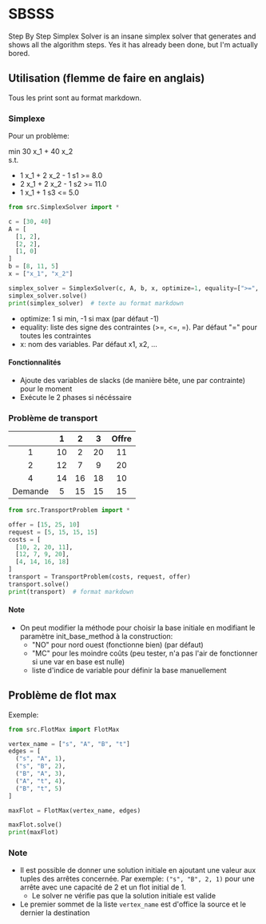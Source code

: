 # SBSSS

Step By Step Simplex Solver is an insane simplex solver that generates and shows all the algorithm steps. Yes it has
already been done, but I'm actually bored.

## Utilisation (flemme de faire en anglais)

Tous les print sont au format markdown.

### Simplexe

Pour un problème:

min 30 x_1 + 40 x_2  
s.t.

* 1 x_1 + 2 x_2 - 1 s1 >= 8.0
* 2 x_1 + 2 x_2 - 1 s2 >= 11.0
* 1 x_1 + 1 s3 <= 5.0

```python
from src.SimplexSolver import *

c = [30, 40]
A = [
  [1, 2],
  [2, 2],
  [1, 0]
]
b = [8, 11, 5]
x = ["x_1", "x_2"]

simplex_solver = SimplexSolver(c, A, b, x, optimize=1, equality=[">=", ">=", "<="])
simplex_solver.solve()
print(simplex_solver)  # texte au format markdown
```

* optimize: 1 si min, -1 si max (par défaut -1)
* equality: liste des signe des contraintes (>=, <=, =). Par défaut "=" pour toutes les contraintes
* x: nom des variables. Par défaut x1, x2, ...

#### Fonctionnalités

* Ajoute des variables de slacks (de manière bête, une par contrainte) pour le moment
* Exécute le 2 phases si nécéssaire

### Problème de transport

| | 1 | 2 | 3| Offre |
|:--: | :--: | :--: | :--: | :--: |
| 1 |10 | 2 | 20 | 11 | 15 |
| 2 |12 | 7 | 9 | 20 | 25 | | 3
|4 |14 | 16 | 18 | 10 |
| Demande | 5 | 15 | 15 | 15 | |

```python
from src.TransportProblem import *

offer = [15, 25, 10]
request = [5, 15, 15, 15]
costs = [
  [10, 2, 20, 11],
  [12, 7, 9, 20],
  [4, 14, 16, 18]
]
transport = TransportProblem(costs, request, offer)
transport.solve()
print(transport)  # format markdown
```

#### Note

* On peut modifier la méthode pour choisir la base initiale en modifiant le paramètre init_base_method à la
  construction:
  * "NO" pour nord ouest (fonctionne bien) (par défaut)
  * "MC" pour les moindre coûts (peu tester, n'a pas l'air de fonctionner si une var en base est nulle)
  * liste d'indice de variable pour définir la base manuellement

## Problème de flot max

Exemple:

```python
from src.FlotMax import FlotMax

vertex_name = ["s", "A", "B", "t"]
edges = [
  ("s", "A", 1),
  ("s", "B", 2),
  ("B", "A", 3),
  ("A", "t", 4),
  ("B", "t", 5)
]

maxFlot = FlotMax(vertex_name, edges)

maxFlot.solve()
print(maxFlot)
```

### Note

* Il est possible de donner une solution initiale en ajoutant une valeur aux tuples des arrêtes concernée. Par
  exemple: `("s", "B", 2, 1)` pour une arrête avec une capacité de 2 et un flot initial de 1.
    * Le solver ne vérifie pas que la solution initiale est valide
* Le premier sommet de la liste `vertex_name` est d'office la source et le dernier la destination
